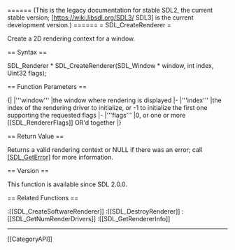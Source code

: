 ====== (This is the legacy documentation for stable SDL2, the current stable version; [https://wiki.libsdl.org/SDL3/ SDL3] is the current development version.) ======
= SDL_CreateRenderer =

Create a 2D rendering context for a window.

== Syntax ==

<syntaxhighlight lang='c'>
SDL_Renderer * SDL_CreateRenderer(SDL_Window * window,
                       int index, Uint32 flags);
</syntaxhighlight>

== Function Parameters ==

{|
|'''window'''
|the window where rendering is displayed
|-
|'''index'''
|the index of the rendering driver to initialize, or -1 to initialize the first one supporting the requested flags
|-
|'''flags'''
|0, or one or more [[SDL_RendererFlags]] OR'd together
|}

== Return Value ==

Returns a valid rendering context or NULL if there was an error; call
[[SDL_GetError]]() for more information.

== Version ==

This function is available since SDL 2.0.0.

== Related Functions ==

:[[SDL_CreateSoftwareRenderer]]
:[[SDL_DestroyRenderer]]
:[[SDL_GetNumRenderDrivers]]
:[[SDL_GetRendererInfo]]

----
[[CategoryAPI]]


